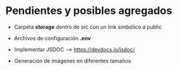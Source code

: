 # Pendientes y posibles agregados

- Carpeta **storage** dentro de src con un link simbólico a public
- Archivos de configuración **.env**
- Implementar JSDOC --> https://devdocs.io/jsdoc/

- Generación de imágenes en diferentes tamaños